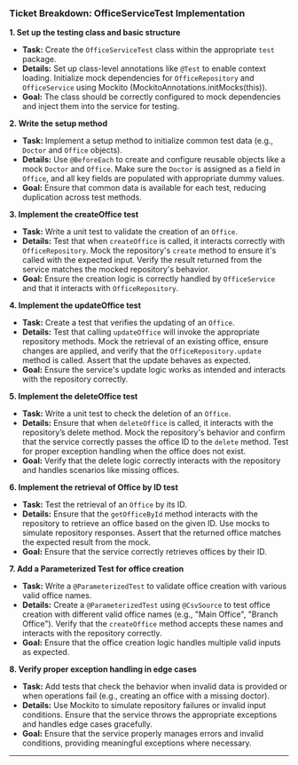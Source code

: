 ### Ticket Breakdown: OfficeServiceTest Implementation

**1. Set up the testing class and basic structure**
   - **Task:** Create the `OfficeServiceTest` class within the appropriate `test` package. 
   - **Details:** Set up class-level annotations like `@Test` to enable context loading. Initialize mock dependencies for `OfficeRepository` and `OfficeService` using Mockito (MockitoAnnotations.initMocks(this)).
   - **Goal:** The class should be correctly configured to mock dependencies and inject them into the service for testing.

**2. Write the setup method**
   - **Task:** Implement a setup method to initialize common test data (e.g., `Doctor` and `Office` objects).
   - **Details:** Use `@BeforeEach` to create and configure reusable objects like a mock `Doctor` and `Office`. Make sure the `Doctor` is assigned as a field in `Office`, and all key fields are populated with appropriate dummy values.
   - **Goal:** Ensure that common data is available for each test, reducing duplication across test methods.

**3. Implement the createOffice test**
   - **Task:** Write a unit test to validate the creation of an `Office`.
   - **Details:** Test that when `createOffice` is called, it interacts correctly with `OfficeRepository`. Mock the repository's `create` method to ensure it's called with the expected input. Verify the result returned from the service matches the mocked repository's behavior.
   - **Goal:** Ensure the creation logic is correctly handled by `OfficeService` and that it interacts with `OfficeRepository`.

**4. Implement the updateOffice test**
   - **Task:** Create a test that verifies the updating of an `Office`.
   - **Details:** Test that calling `updateOffice` will invoke the appropriate repository methods. Mock the retrieval of an existing office, ensure changes are applied, and verify that the `OfficeRepository.update` method is called. Assert that the update behaves as expected.
   - **Goal:** Ensure the service's update logic works as intended and interacts with the repository correctly.

**5. Implement the deleteOffice test**
   - **Task:** Write a unit test to check the deletion of an `Office`.
   - **Details:** Ensure that when `deleteOffice` is called, it interacts with the repository’s delete method. Mock the repository's behavior and confirm that the service correctly passes the office ID to the `delete` method. Test for proper exception handling when the office does not exist.
   - **Goal:** Verify that the delete logic correctly interacts with the repository and handles scenarios like missing offices.

**6. Implement the retrieval of Office by ID test**
   - **Task:** Test the retrieval of an `Office` by its ID.
   - **Details:** Ensure that the `getOfficeById` method interacts with the repository to retrieve an office based on the given ID. Use mocks to simulate repository responses. Assert that the returned office matches the expected result from the mock.
   - **Goal:** Ensure that the service correctly retrieves offices by their ID.

**7. Add a Parameterized Test for office creation**
   - **Task:** Write a `@ParameterizedTest` to validate office creation with various valid office names.
   - **Details:** Create a `@ParameterizedTest` using `@CsvSource` to test office creation with different valid office names (e.g., "Main Office", "Branch Office"). Verify that the `createOffice` method accepts these names and interacts with the repository correctly.
   - **Goal:** Ensure that the office creation logic handles multiple valid inputs as expected.

**8. Verify proper exception handling in edge cases**
   - **Task:** Add tests that check the behavior when invalid data is provided or when operations fail (e.g., creating an office with a missing doctor).
   - **Details:** Use Mockito to simulate repository failures or invalid input conditions. Ensure that the service throws the appropriate exceptions and handles edge cases gracefully.
   - **Goal:** Ensure that the service properly manages errors and invalid conditions, providing meaningful exceptions where necessary.

---


